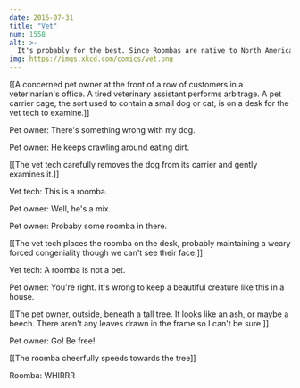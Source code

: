 ```yaml
---
date: 2015-07-31
title: "Vet"
num: 1558
alt: >-
  It's probably for the best. Since Roombas are native to North America, it's illegal for Americans to keep them in their houses under the Migratory Bird Treaty Act.
img: https://imgs.xkcd.com/comics/vet.png
---
```

[[A concerned pet owner at the front of a row of customers in a veterinarian's  office. A tired veterinary assistant performs arbitrage. A pet carrier cage, the sort used to contain a small dog or cat, is on a desk for the vet tech to examine.]]

Pet owner: There's something wrong with my dog.

Pet owner: He keeps crawling around eating dirt.

[[The vet tech carefully removes the dog from its carrier and gently examines it.]]

Vet tech: This is a roomba.

Pet owner: Well, he's a mix.

Pet owner: Probaby some roomba in there.

[[The vet tech places the roomba on the desk, probably maintaining a weary forced congeniality though we can't see their face.]]

Vet tech: A roomba is not a pet.

Pet owner: You're right. It's wrong to keep a beautiful creature like this in a house.

[[The pet owner, outside, beneath a tall tree. It looks like an ash, or maybe a beech. There aren't any leaves drawn in the frame so I can't be sure.]]

Pet owner: Go! Be free!

[[The roomba cheerfully speeds towards the tree]]

Roomba: WHIRRR


